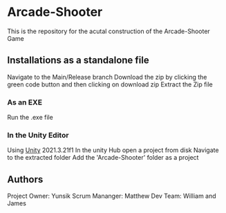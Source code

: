 # Arcade-Shooter
  
  This is the repository for the acutal construction of the Arcade-Shooter Game

## Installations as a standalone file
Navigate to the Main/Release branch 
Download the zip by clicking the green code button and then clicking on download zip
Extract the Zip file

### As an EXE
Run the .exe file

### In the Unity Editor
Using [Unity](https://unity.com/releases/editor/qa/lts-releases) 2021.3.21f1
In the unity Hub open a project from disk
Navigate to the extracted folder
Add the 'Arcade-Shooter' folder as a project

## Authors
Project Owner: Yunsik
Scrum Mananger: Matthew
Dev Team: William and James
